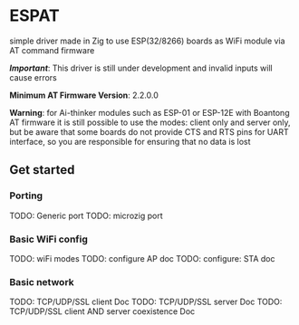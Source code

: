 # ESPAT
simple driver made in Zig to use ESP(32/8266) boards as WiFi module via AT command firmware

***Important***: This driver is still under development and invalid inputs will cause errors

__Minimum AT Firmware Version__: 2.2.0.0  

**Warning**: for Ai-thinker modules such as ESP-01 or ESP-12E with Boantong AT firmware it is still possible to use the modes: client only and server only, but be aware that some boards do not provide CTS and RTS pins for UART interface, so you are responsible for ensuring that no data is lost

## Get started

### Porting
TODO: Generic port
TODO: microzig port

### Basic WiFi config
TODO: wiFi modes
TODO: configure AP doc
TODO: configure: STA doc

### Basic network
TODO: TCP/UDP/SSL client Doc
TODO: TCP/UDP/SSL server Doc
TODO: TCP/UDP/SSL client AND server coexistence Doc

